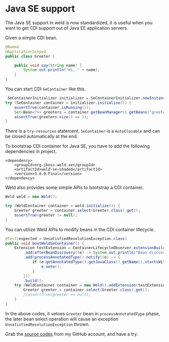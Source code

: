 # Java SE support

The Java SE support in weld is now standardized, it is useful when you want to get CDI support out of Java EE application servers.

Given a simple CDI bean.

```java
@Named
@ApplicationScoped
public class Greeter {

    public void say(String name) {
        System.out.println("Hi, " + name);
    }
}
```

You can start CDI `SeContainer` like this.

```java
 SeContainerInitializer initializer = SeContainerInitializer.newInstance();
try (SeContainer container = initializer.initialize()) {
    assertTrue(container.isRunning());
    Set<Bean<?>> greeters = container.getBeanManager().getBeans("greeter");
    assertTrue(greeters.size() == 1);
}
```

There is a `try-resources` statement, `SeContainer` is a `AutoClosable` and can be closed automatically at the end.

To bootstrap CDI container for Java SE, you have to add the following dependencies in project.

```markup
<dependency>
    <groupId>org.jboss.weld.se</groupId>
    <artifactId>weld-se-shaded</artifactId>
    <version>3.0.0.Final</version>
</dependency>
```

Weld also provides some simple APIs to bootstrap a CDI container.

```java
Weld weld = new Weld();

try (WeldContainer container = weld.initialize()) {
    Greeter greeter = container.select(Greeter.class).get();
    assertTrue(greeter != null);
}
```

You can utilize Weld APIs to modify beans in the CDI container lifecycle.

```java
@Test(expected = UnsatisfiedResolutionException.class)
public void bootWeldSeContainer() {
    Extension testExtension = ContainerLifecycleObserver.extensionBuilder()
        .add(afterBeanDiscovery((e) -> System.out.println("Bean discovery completed!")))
        .add(processAnnotatedType().notify((e) -> {
            if (e.getAnnotatedType().getJavaClass().getName().startsWith("com.hantsylab")) {
                e.veto();
            }
        }))
        .build();
    try (WeldContainer container = new Weld().addExtension(testExtension).initialize()) {
        Greeter greeter = container.select(Greeter.class).get();
        //assertTrue(greeter == null);
    }
}
```

In the above codes, it vetoes `Greeter` bean in `processAnnotatedType` phase, the later bean select operation will cause an exception `UnsatisfiedResolutionException` thrown.

Grab the [source codes](https://github.com/hantsy/ee8-sandbox) from my GitHub account, and have a try.

